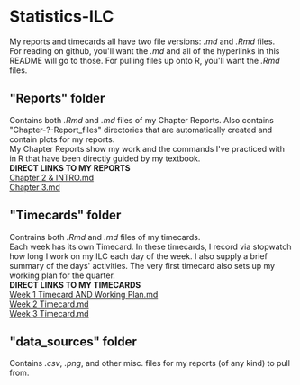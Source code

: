 # Statistics-ILC  

My reports and timecards all have two file versions: *.md* and *.Rmd* files.  
For reading on github, you'll want the *.md* and all of the hyperlinks in this README will go to those.  For pulling files up onto R, you'll want the *.Rmd* files.  

## "Reports" folder
Contains both *.Rmd* and *.md* files of my Chapter Reports.  Also contains "Chapter-?-Report_files" directories that are automatically created and contain plots for my reports.  
My Chapter Reports show my work and the commands I've practiced with in R that have been directly guided by my textbook.  
**DIRECT LINKS TO MY REPORTS**  
[Chapter 2 & INTRO.md](https://github.com/Nurrospody/SOURCE-Statistics-ILC/blob/master/Chapter%20Reports/Chapter-2-Report.md)   
[Chapter 3.md](https://github.com/Nurrospody/SOURCE-Statistics-ILC/blob/master/Chapter%20Reports/Chapter-3-Report.md)    

## "Timecards" folder
Contrains both *.Rmd* and *.md* files of my timecards.  
Each week has its own Timecard.  In these timecards, I record via stopwatch how long I work on my ILC each day of the week.  I also supply a brief summary of the days' activities.  The very first timecard also sets up my working plan for the quarter.  
**DIRECT LINKS TO MY TIMECARDS**  
[Week 1 Timecard AND Working Plan.md](https://github.com/Nurrospody/SOURCE-Statistics-ILC/blob/master/Timecards/Week-1-Timecard.md)    
[Week 2 Timecard.md](https://github.com/Nurrospody/SOURCE-Statistics-ILC/blob/master/Timecards/Week-2-Timecard.md)    
[Week 3 Timecard.md](https://github.com/Nurrospody/SOURCE-Statistics-ILC/blob/master/Timecards/Week-3-Timecard.md)    

## "data_sources" folder
Contains *.csv*, *.png*, and other misc. files for my reports (of any kind) to pull from.






